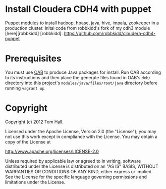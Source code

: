 Install Cloudera CDH4 with puppet
=================================

Puppet modules to install hadoop, hbase, java, hive, impala, zookeeper in a production cluster.
Inital code from robbkidd's fork of my cdh3 module [here][robbkidd] 
[robbkidd]: https://github.com/robbkidd/cloudera-cdh4-puppet

Prerequisites
=============

You must use [OAB][oab] to produce Java packages for install. Run OAB
according to its instructions and then place the generate files found in OAB's `deb/` directory into this
project's `modules/java/files/root/java` directory before running `vagrant up`.

[oab]: https://github.com/flexiondotorg/oab-java6

Copyright
=========

Copyright (c) 2012 Tom Hall. 

Licensed under the Apache License, Version 2.0 (the "License");
you may not use this work except in compliance with the License.
You may obtain a copy of the License at

http://www.apache.org/licenses/LICENSE-2.0

Unless required by applicable law or agreed to in writing, software
distributed under the License is distributed on an "AS IS" BASIS,
WITHOUT WARRANTIES OR CONDITIONS OF ANY KIND, either express or implied.
See the License for the specific language governing permissions and
limitations under the License.

